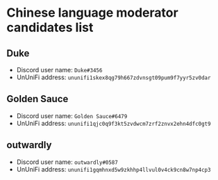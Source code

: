 # Chinese language moderator candidates list

## Duke

- Discord user name: `Duke#3456`
- UnUniFi address: `ununifi1skex8qg79h667zdvnsgt09pum9f7yyr5zv0dar`

## Golden Sauce

- Discord user name: `Golden Sauce#6479`
- UnUniFi address: `ununifi1qjc0q9f3kt5zvdwcm7zrf2znvx2ehn4dfc0gt9`

## outwardly
- Discord user name: `outwardly#0587`
- UnUniFi address: `ununifi1gqmhnxd5w9zkhhp4llvul0v4ck9cn8w7np4cp3`

